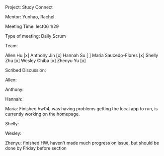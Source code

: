 Project: Study Connect

Mentor: Yunhao, Rachel

Meeting Time: lect06 1/29

Type of meeting: Daily Scrum

Team:

Allen Hu [x] Anthony Jin [x] Hannah Su [ ] Maria Saucedo-Flores [x] Shelly Zhu [x] Wesley Chiba [x] Zhenyu Yu [x]

Scribed Discussion:

Allen: 

Anthony: 

Hannah: 

Maria: Finished hw04, was having problems getting the local app to run, is currently working on the homepage.

Shelly: 

Wesley: 

Zhenyu: finished HW, haven't made much progress on issue, but should be done by Friday before section
